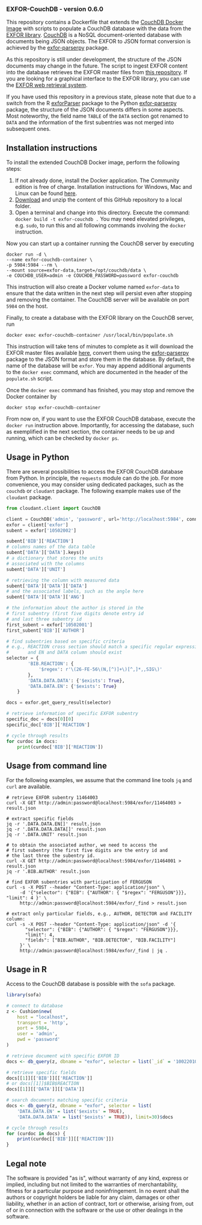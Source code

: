 ### EXFOR-CouchDB - version 0.6.0

This repository contains a Dockerfile that extends the
[CouchDB Docker Image][couchdb-docker] with scripts to populate a
CouchDB database with the data from the [EXFOR library][exfor-library].
[CouchDB][couchdb-website] is a NoSQL document-oriented database with
documents being JSON objects.
The EXFOR to JSON format conversion is achieved by the [exfor-parserpy] package.

As this repository is still under development, the structure of the JSON
documents may change in the future. The script to ingest EXFOR content
into the database retrieves the EXFOR master files from [this repository][exfor-master].
If you are looking for a graphical interface to the EXFOR library, you can
use the [EXFOR web retrieval system][exfor-web].

If you have used this repository in a previous state, please note that
due to a switch from the R [exforParser] package to the
Python [exfor-parserpy] package, the structure of the
JSON documents differs in some aspects. Most noteworthy,
the field name `TABLE` of the `DATA` section got renamed to `DATA` and the
information of the first subentries was not merged into subsequent ones.

[couchdb-docker]: https://hub.docker.com/_/couchdb/
[exfor-parserpy]: https://github.com/iaea-nds/exfor-parserpy
[exfor-library]: https://www.sciencedirect.com/science/article/abs/pii/S0090375214005171
[exfor-master]: https://github.com/iaea-nds/exfor_master
[exfor-web]: https://www-nds.iaea.org/exfor/
[couchdb-website]: https://couchdb.apache.org/
[docker-install]: https://docs.docker.com/install/
[exforParser]: https://github.com/gschnabel/exforParser


## Installation instructions

To install the extended CouchDB Docker image, perform the following steps:

1. If not already done, install the Docker application.
   The Community edition is free of charge.
   Installation instructions for Windows, Mac and Linux can be found [here][docker-install].
2. [Download](https://github.com/iaea-nds/exfor-couchdb-docker/archive/master.zip)
   and unzip the content of this GitHub repository to a local folder.
3. Open a terminal and change into this directory.
   Execute the command: `docker build -t exfor-couchdb .`
   You may need elevated privileges, e.g. `sudo`, to run this and
   all following commands involving the `docker` instruction.

Now you can start up a container running the CouchDB server by executing
```
docker run -d \
--name exfor-couchdb-container \
-p 5984:5984 --rm \
--mount source=exfor-data,target=/opt/couchdb/data \
-e COUCHDB_USER=admin -e COUCHDB_PASSWORD=password exfor-couchdb
```
This instruction will also create a Docker volume named `exfor-data`
to ensure that the data written in the next step will persist
even after stopping and removing the container.
The CouchDB server will be available on port `5984` on the host.

Finally, to create a database with the EXFOR library on the CouchDB server, run
```
docker exec exfor-couchdb-container /usr/local/bin/populate.sh
```
This instruction will take tens of minutes to complete as it will
download the EXFOR master files available [here][exfor-master],
convert them using the [exfor-parserpy] package to the JSON format and
store them in the database. By default, the name of the database will
be `exfor`. You may append additional arguments to the
`docker exec` command, which are documented in the header of the
`populate.sh` script.

Once the `docker exec` command has finished, you may stop and remove the
Docker container by
```
docker stop exfor-couchdb-container
```

From now on, if you want to use the EXFOR CouchDB database,
execute the `docker run` instruction above. Importantly,
for accessing the database, such as exemplified in the next
section, the container needs to be up and running, which can
be checked by `docker ps`.


## Usage in Python

There are several possibilities to access the EXFOR CouchDB database
from Python. In principle, the `requests` module can do the job.
For more convenience, you may consider using dedicated packages,
such as the `couchdb` or `cloudant` package. The following example
makes use of the `cloudant` package.

```python
from cloudant.client import CouchDB

client = CouchDB('admin', 'password', url='http://localhost:5984', connect=True)
exfor = client['exfor']
subent = exfor['10502002']

subent['BIB']['REACTION']
# columns names of the data table
subent['DATA']['DATA'].keys()
# a dictionary that stores the units
# associated with the columns
subent['DATA']['UNIT']

# retrieving the column with measured data
subent['DATA']['DATA']['DATA']
# and the associated labels, such as the angle here
subent['DATA']['DATA']['ANG']

# the information about the author is stored in the
# first subentry (first five digits denote entry id
# and last three subentry id
first_subent = exfor['10502001']
first_subent['BIB']['AUTHOR']

# find subentries based on specific criteria
# e.g., REACTION cross section should match a specific regular expression
#       and EN and DATA column should exist
selector = {
        'BIB.REACTION': {
            '$regex': r'\(26-FE-56\(N,[^)]+\)[^,]*,,SIG\)'
        },
        'DATA.DATA.DATA': {'$exists': True},
        'DATA.DATA.EN': {'$exists': True}
    }

docs = exfor.get_query_result(selector)

# retrieve information of specific EXFOR subentry
specific_doc = docs[0][0]
specific_doc['BIB']['REACTION']

# cycle through results
for curdoc in docs:
    print(curdoc['BIB']['REACTION'])
```

## Usage from command line

For the following examples, we assume that the command line tools `jq` and `curl` are available.

```shell
# retrieve EXFOR subentry 11464003
curl -X GET http://admin:password@localhost:5984/exfor/11464003 > result.json

# extract specific fields
jq -r '.DATA.DATA.EN[]' result.json
jq -r '.DATA.DATA.DATA[]' result.json
jq -r '.DATA.UNIT' result.json

# to obtain the associated author, we need to access the
# first subentry (the first five digits are the entry id and
# the last three the subentry id.
curl -X GET http://admin:password@localhost:5984/exfor/11464001 > result.json
jq -r '.BIB.AUTHOR' result.json

# find EXFOR subentries with participation of FERGUSON
curl -s -X POST --header "Content-Type: application/json" \
     -d '{"selector": {"BIB": {"AUTHOR": { "$regex": "FERGUSON"}}}, "limit": 4 }' \
     http://admin:password@localhost:5984/exfor/_find > result.json

# extract only particular fields, e.g., AUTHOR, DETECTOR and FACILITY column:
curl -s -X POST --header "Content-Type: application/json" -d '{
       "selector": {"BIB": {"AUTHOR": { "$regex": "FERGUSON"}}},
       "limit": 4,
       "fields": ["BIB.AUTHOR", "BIB.DETECTOR", "BIB.FACILITY"]
     }' \
     http://admin:password@localhost:5984/exfor/_find | jq .
```

## Usage in R

Access to the CouchDB database is possible with the `sofa` package.
```R
library(sofa)

# connect to database
z <- Cushion$new(
    host = "localhost",
    transport = 'http',
    port = 5984,
    user = 'admin',
    pwd = 'password'
)

# retrieve document with specific EXFOR ID
docs <- db_query(z, dbname = "exfor", selector = list(`_id` = '10022010'))$docs

# retrieve specific fields
docs[[1]][['BIB']][['REACTION']]
# or docs[[1]]$BIB$REACTION
docs[[1]][['DATA']][['DATA']]

# search documents matching specific criteria
docs <- db_query(z, dbname = "exfor", selector = list(
    'DATA.DATA.EN' = list('$exists' = TRUE),
    'DATA.DATA.DATA' = list('$exists' = TRUE)), limit=30)$docs

# cycle through results
for (curdoc in docs) {
    print(curdoc[['BIB']][['REACTION']])
}
```


## Legal note

The software is provided "as is", without warranty of any kind, express or implied, including but not limited to the warranties of merchantability, fitness for a particular purpose and noninfringement. In no event shall the authors or copyright holders be liable for any claim, damages or other liability, whether in an action of contract, tort or otherwise, arising from, out of or in connection with the software or the use or other dealings in the software.

